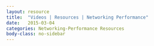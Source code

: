 ```yaml
---
layout: resource
title:  "Videos | Resources | Networking Performance"
date:   2015-03-04
categories: Networking-Performance Resources
body-class: no-sidebar
---
```


